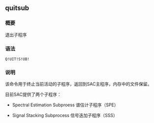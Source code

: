 ## quitsub 

### 概要

退出子程序

### 语法

``` {.bash}
Q!UIT!S!UB!
```

### 说明

该命令用于终止当前活动的子程序，返回到SAC主程序，内存中的文件保留。

目前SAC提供了两个子程序：

-   Spectral Estimation Subproess 谱估计子程序（SPE）

-   Signal Stacking Subprocess 信号迭加子程序（SSS）


